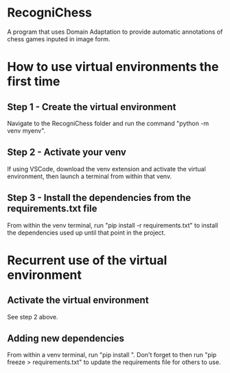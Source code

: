 # RecogniChess

A program that uses Domain Adaptation to provide automatic annotations of chess games inputed in image form.

# How to use virtual environments the first time

## Step 1 - Create the virtual environment

Navigate to the RecogniChess folder and run the command "python -m venv myenv".

## Step 2 - Activate your venv

If using VSCode, download the venv extension and activate the virtual environment, then launch a terminal from within that venv.

## Step 3 - Install the dependencies from the requirements.txt file

From within the venv terminal, run "pip install -r requirements.txt" to install the dependencies used up until that point in the project.

# Recurrent use of the virtual environment

## Activate the virtual environment

See step 2 above.

## Adding new dependencies

From within a venv terminal, run "pip install <dependency>". Don't forget to then run "pip freeze > requirements.txt" to update the requirements file for others to use.
